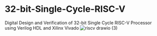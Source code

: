 # 32-bit-Single-Cycle-RISC-V
Digital Design and Verification of 32-bit Single Cycle RISC-V Processor using Verilog HDL and Xilinx Vivado
![riscv drawio (3)](https://github.com/yaseensalah/32-bit-Single-Cycle-RISC-V/assets/52181539/89e2ac8b-f25f-428b-8c14-1d23dce97b43)
